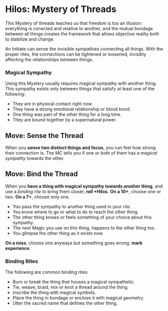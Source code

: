 # Hilos: Mystery of Threads

This Mystery of threads teaches us that freedom is too an illusion: 
everything is conected and relative to another, and the mutual bondage between all things 
creates the framework that allows objective reality both to stabilize and change. 

An Initiate can sense the invisible sympathies connecting all things. 
With the proper rites, the connections can be tightened or loosened, invisibly affecting the 
relationships between things.

### Magical Sympathy

Using this Mystery usually requires magical sympathy with another thing. 
This sympathy exists only between things that satisfy at least one of the following:

- They are in physical contact right now.
- They have a strong emotional relationship or blood bond.
- One thing was part of the other thing for a long time.
- They are bound together by a supernatural power.


## Move: Sense the Thread

When you __sense two distinct things and focus__, you can feel how strong their connection is. 
The MC tells you if one or both of them has a _magical sympathy_ towards the other. 


## Move: Bind the Thread

When you __have a thing with magical sympathy towards another thing__, and use a _binding rite_ 
to bring them closer, __roll +Hilos__. __On a 10+__, choose one or two. __On a 7+__, choose only one.

* You pass the sympathy to another thing used in your rite.
* You know where to go or what to do to reach the other thing.
* The other thing knows or feels something of your choice about this sympathy.
* The next Magic you use on this thing, happens to the other thing too.
* You glimpse the other thing as it exists now.

__On a miss__, choose one anyways but something goes wrong, __mark experience__.

### Binding Rites

The following are common binding rites:

- Burn or break the thing that houses a magical sympathetic.
- Tie, weave, braid, mix or knot a thread around the thing.
- Inscribe the thing with magical symbols.
- Place the thing in bondage or enclose it with magical geometry.
- Utter the sacred name that defines the other thing.

